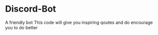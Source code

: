 # Discord-Bot
A friendly bot
This code will give you inspiring qoutes and do encourage you to do better
